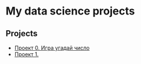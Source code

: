 # My data science projects


## Projects


* [Проект 0. Игра угадай число](https://github.com/cfif76/SF/tree/main/project_0)
* [Проект 1.]()

